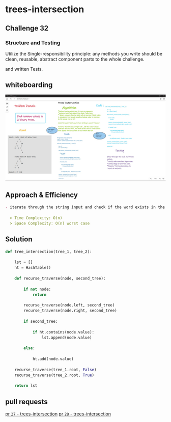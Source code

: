 # trees-intersection

## Challenge 32

### Structure and Testing

Utilize the Single-responsibility principle: any methods you write should be clean, reusable, abstract component parts to the whole challenge.

and written Tests.

## whiteboarding

![image](./tree-intersection.jpg)

## Approach & Efficiency

```md
- iterate through the string input and check if the word exists in the hashmap after save the word and the count in the hashmap using regex approach

  > Time Complexity: O(n)
  > Space Complexity: O(n) worst case
```

## Solution

```python
def tree_intersection(tree_1, tree_2):

    lst = []
    ht = HashTable()

    def recurse_traverse(node, second_tree):

        if not node:
            return

        recurse_traverse(node.left, second_tree)
        recurse_traverse(node.right, second_tree)

        if second_tree:

            if ht.contains(node.value):
                lst.append(node.value)

        else:

            ht.add(node.value)

    recurse_traverse(tree_1.root, False)
    recurse_traverse(tree_2.root, True)

    return lst
```

## pull requests

[pr `27` - trees-intersection](https://github.com/Ammaro173/data-structures-and-algorithms/pull/27)
[pr `28` - trees-intersection](https://github.com/Ammaro173/data-structures-and-algorithms/pull/28)

